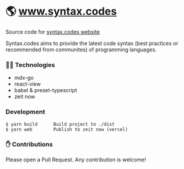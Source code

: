 
# 🌎 www.syntax.codes

Source code for [syntax.codes website](https://syntax.codes)

Syntax.codes aims to provide the latest code syntax (best practices or recommended from communites) of programming languages.

### 👨‍💻 Technologies

- mdx-go
- react-view
- babel & preset-typescript
- zeit now

### Development

```
$ yarn build      Build project to ./dist
$ yarn web        Publish to zeit now (vercel)
```

### ✋ Contributions

Please open a Pull Request. Any contribution is welcome!
